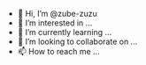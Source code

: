 - 👋 Hi, I’m @zube-zuzu
- 👀 I’m interested in ...
- 🌱 I’m currently learning ...
- 💞️ I’m looking to collaborate on ...
- 📫 How to reach me ...

<!---
zube-zuzu/zube-zuzu is a ✨ special ✨ repository because its `README.md` (this file) appears on your GitHub profile.
You can click the Preview link to take a look at your changes.
--->
